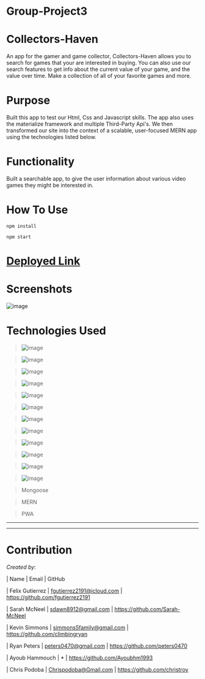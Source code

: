 # Group-Project3

# Collectors-Haven 

An app for the gamer and game collector, Collectors-Haven allows you to search for games that your are interested in buying. You can also use our search features to get info about the current value of your game, and the value over time. Make a collection of all of your favorite games and more.

# Purpose
Built this app to test our Html, Css and Javascript skills. The app also uses the materialize framework and multiple Third-Party Api's. We then transformed our site into the context of a scalable, user-focused MERN app using the technologies listed below.

# Functionality
Built a searchable app, to give the user information about various video games they might be interested in.

# How To Use
```
npm install

npm start

```


# [Deployed Link](https://aqueous-taiga-86315.herokuapp.com/ ) 


# Screenshots
![image](https://user-images.githubusercontent.com/71112436/118317511-c745ef80-b4bd-11eb-963f-1b7722476468.png)


# Technologies Used
>![image](https://img.shields.io/badge/React-20232A?style=for-the-badge&logo=react&logoColor=61DAFB)

>![image](	https://img.shields.io/badge/Node.js-43853D?style=for-the-badge&logo=node.js&logoColor=white)

>![image](	https://img.shields.io/badge/npm-CB3837?style=for-the-badge&logo=npm&logoColor=white)

>![image](	https://img.shields.io/badge/GraphQl-E10098?style=for-the-badge&logo=graphql&logoColor=white)

>![image](https://img.shields.io/badge/Express.js-000000?style=for-the-badge&logo=express&logoColor=white)

>![image](	https://img.shields.io/badge/MongoDB-4EA94B?style=for-the-badge&logo=mongodb&logoColor=white)

>![image](https://img.shields.io/badge/JavaScript-F7DF1E?style=for-the-badge&logo=javascript&logoColor=black)

>![image](https://img.shields.io/badge/HTML-239120?style=for-the-badge&logo=html5&logoColor=white)

>![image](	https://img.shields.io/badge/CSS-239120?&style=for-the-badge&logo=css3&logoColor=white)

>![image](https://img.shields.io/badge/GitHub-100000?style=for-the-badge&logo=github&logoColor=white)

>![image](	https://img.shields.io/badge/Heroku-430098?style=for-the-badge&logo=heroku&logoColor=white)

>![image](	https://img.shields.io/badge/Visual_Studio_Code-0078D4?style=for-the-badge&logo=visual%20studio%20code&logoColor=white)

>Mongoose 

>MERN

>PWA 




- - - 
- - - 

# Contribution

*Created by*: 

| Name     | Email        | GitHub



| Felix Gutierrez | fgutierrez2191@icloud.com | https://github.com/fgutierrez2191

| Sarah McNeel | sdawn8912@gmail.com | https://github.com/Sarah-McNeel 

| Kevin Simmons | simmons5family@gmail.com | https://github.com/climbingryan

| Ryan Peters | peters0470@gmail.com | https://github.com/peters0470

| Ayoub Hammouch |      *       | https://github.com/Ayoubhm1993

| Chris Podoba | Chrispodoba@Gmail.com | https://github.com/christroy 




